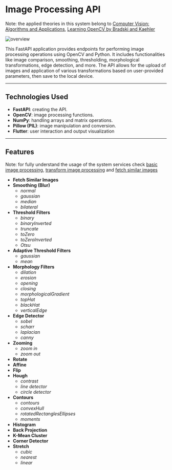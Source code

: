 # Image Processing API
Note: the applied theories in this system belong to [Computer Vision: Algorithms and Applications](http://szeliski.org/Book/), [Learning OpenCV by Bradski and Kaehler](https://www.bogotobogo.com/cplusplus/files/OReilly%20Learning%20OpenCV.pdf)

![overview](https://github.com/user-attachments/assets/49c7732b-7438-4792-9237-bb10f3581d9b)

This FastAPI application provides endpoints for performing image processing operations using OpenCV and Python. It includes functionalities like image comparison, smoothing, thresholding, morphological transformations, edge detection, and more. The API allows for the upload of images and application of various transformations based on user-provided parameters, then save to the local device.

---

## Technologies Used
- **FastAPI**: creating the API.
- **OpenCV**: image processing functions.
- **NumPy**: handling arrays and matrix operations.
- **Pillow (PIL)**: image manipulation and conversion.
- **Flutter**: user interaction and output visualization 

---

## Features

Note: for fully understand the usage of the system services check [basic image processing](output/basic%20image%20processing.mp4), [transform image processing](output/transform%20image%20processing.mp4) and [fetch similar images](output/fetch%20similar%20images.mp4)

- **Fetch Similar Images**
- **Smoothing (Blur)**
    - *normal*
    - *gaussian*
    - *median*
    - *bilateral*
- **Threshold Filters**
    - *binary*
    - *binaryInverted*
    - *truncate*
    - *toZero*
    - *toZeroInverted*
    - *Otsu*
- **Adaptive Threshold Filters**
    - *gaussian*
    - *mean*
- **Morphology Filters**
    - *dilation*
    - *erosion*
    - *opening*
    - *closing*
    - *morphologicalGradient*
    - *topHat*
    - *blackHat*
    - *verticalEdge*
- **Edge Detector**
    - *sobel*
    - *scharr*
    - *laplacian*
    - *canny*
- **Zooming**
    - *zoom in*
    - *zoom out*
- **Rotate**
- **Affine**
- **Flip**
- **Hough**
    - *contrast*
    - *line detector*
    - *circle detector*
- **Contours**
    - *contours*
    - *convexHull*
    - *rotatedRectanglesEllipses*
    - *moments*
- **Histogram**
- **Back Projection**
- **K-Mean Cluster**
- **Corner Detector**
- **Stretch**
    - *cubic*
    - *nearest*
    - *linear*

